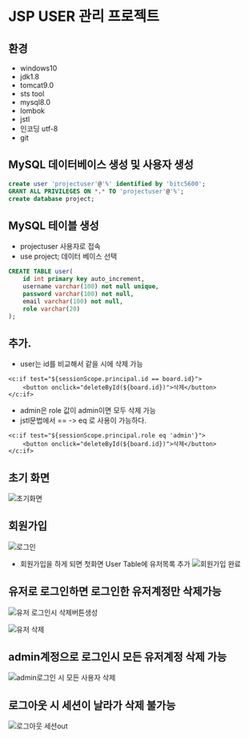 # JSP USER 관리 프로젝트

## 환경

- windows10
- jdk1.8
- tomcat9.0
- sts tool
- mysql8.0
- lombok
- jstl
- 인코딩 utf-8
- git

## MySQL 데이터베이스 생성 및 사용자 생성
```sql
create user 'projectuser'@'%' identified by 'bitc5600';
GRANT ALL PRIVILEGES ON *.* TO 'projectuser'@'%';
create database project;
```

## MySQL 테이블 생성
- projectuser 사용자로 접속
- use project; 데이터 베이스 선택

```sql
CREATE TABLE user(
    id int primary key auto_increment,
    username varchar(100) not null unique,
    password varchar(100) not null,
    email varchar(100) not null,
    role varchar(20)
);
```

## 추가. 
- user는 id를 비교해서 같을 시에 삭제 가능
```
<c:if test="${sessionScope.principal.id == board.id}">
    <button onclick="deleteById(${board.id})">삭제</button>
</c:if>
```
- admin은 role 값이 admin이면 모두 삭제 가능
- jstl문법에서  == -> eq 로 사용이 가능하다.
```
<c:if test="${sessionScope.principal.role eq 'admin'}">
    <button onclick="deleteById(${board.id})">삭제</button>
</c:if>
```                
## 초기 화면 
![초기화면](https://user-images.githubusercontent.com/74044234/104345287-835bd180-5541-11eb-94f6-dcf405d59105.jpg)

## 회원가입 
![로그인](https://user-images.githubusercontent.com/74044234/104345301-8656c200-5541-11eb-9c6c-8e4fb04f27f2.jpg)

- 회원가입을 하게 되면 첫화면 User Table에 유저목록 추가 
![회원가입 완료](https://user-images.githubusercontent.com/74044234/104345305-8787ef00-5541-11eb-8f77-713c2c5c99a8.jpg)

## 유저로 로그인하면 로그인한 유저계정만 삭제가능 
![유저 로그인시 삭제버튼생성](https://user-images.githubusercontent.com/74044234/104345311-8951b280-5541-11eb-9427-a0a8ec848442.jpg)

![유저 삭제](https://user-images.githubusercontent.com/74044234/104345813-17c63400-5542-11eb-89ca-fb91ff655c8c.jpg)

## admin계정으로 로그인시 모든 유저계정 삭제 가능
![admin로그인 시 모든 사용자 삭제](https://user-images.githubusercontent.com/74044234/104345822-198ff780-5542-11eb-987a-aed63c060506.jpg)

## 로그아웃 시 세션이 날라가 삭제 불가능
![로그아웃 세션out](https://user-images.githubusercontent.com/74044234/104346815-3416a080-5543-11eb-983d-7e0deae6b0e5.jpg)
